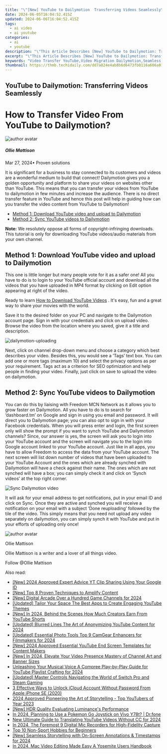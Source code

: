 ```yaml
---
title: "\"[New] YouTube to Dailymotion  Transferring Videos Seamlessly\""
date: 2024-06-05T16:04:52.415Z
updated: 2024-06-06T16:04:52.415Z
tags:
  - ai video
  - ai youtube
categories:
  - ai
  - youtube
description: "\"This Article Describes [New] YouTube to Dailymotion: Transferring Videos Seamlessly\""
excerpt: "\"This Article Describes [New] YouTube to Dailymotion: Transferring Videos Seamlessly\""
keywords: "Video Transfer YouTube,Video Migration Dailymotion,Seamless Video Move,Direct Channel Uploading,Stream Switch Tactics,Transferring Videos Quick,Easy Dailymotion Shift"
thumbnail: https://thmb.techidaily.com/dd7a824e4ab8b6d6473fb0116a606a013dd12f046dfa0556ebd9b84053509fd9.png
---
```


## YouTube to Dailymotion: Transferring Videos Seamlessly

# How to Transfer Video From YouTube to Dailymotion?

![author avatar](https://images.wondershare.com/filmora/article-images/ollie-mattison.jpg)

##### Ollie Mattison

 Mar 27, 2024• Proven solutions

It is significant for a business to stay connected to its customers and videos are a wonderful medium to build that connect! Dailymotion gives you a golden opportunity and platform to share your videos on websites other than YouTube. This means that you can transfer your videos from YouTube to dailymotion in few minutes and increase the audience. There is no direct transfer feature in YouTube and hence this post will help in guiding how can you transfer the video content from YouTube to Dailymotion!

* [Method 1: Download YouTube video and upload to Dailymotion](#part1)
* [Method 2: Sync YouTube videos to Dailymotion](#part2)

**Note:** We resolutely oppose all forms of copyright-infringing downloads. This tutorial is only for downloading YouTube videos/audio materials from your own channel.

## Method 1: Download YouTube video and upload to Dailymotion

This one is little longer but many people vote for it as a safer one! All you have to do is to login to your YouTube official account and download all the videos that you have uploaded in MP4 format by clicking on Edit option appearing at right of the video.

Ready to learn [How to Download YouTube Videos](https://tools.techidaily.com/wondershare/filmora/download/) . It's easy, fun and a great way to share your movies with the world.

Save it to the desired folder on your PC and navigate to the Dailymotion account page. Sign in with your credentials and click on upload video. Browse the video from the location where you saved, give it a title and description.

![dailymotion-uploading](https://images.wondershare.com/filmora/article-images/dailymotion-uploading.jpg)

Next, click on channel drop-down menu and choose a category which best describes your video. Besides this, you would see a ‘Tags’ text box. You can add one or more tags (maximum 10) and select the privacy options as per your requirement. Tags act as a criterion for SEO optimization and help people in finding your video. Finally, just click on save to upload the video on dailymotion.

## Method 2: Sync YouTube videos to Dailymotion

You can do this by liaising with Freedom MCN Network as it allows you to grow faster on Dailymotion. All you have to do is to search for ‘dashboard.tm’ on Google and sign in using you email and password. It will direct you to Dailymotion page; you can also opt to sign in with your Facebook credentials. When you will press enter and login, the first screen only will show the prompt if you want to synch YouTube and Dailymotion channels? Since, our answer is yes, the screen will ask you to login into your YouTube account and the screen will navigate you to the login into Google account linked to your YouTube account. Just like in all apps, you have to allow Freedom to access the data from your YouTube account. The next screen will list down number of videos that have been uploaded to your YouTube Account and the ones which are already synched with Dailymotion will have a check against their name. The ones which are not synched will have a box; you can simply check it and click on ‘Synch videos’ at the top right corner.

![ Sync Dailymotion video](https://images.wondershare.com/filmora/article-images/sync-dailymotion-video.jpg)

It will ask for your email address to get notifications, put in your email ID and click on Sync. Once they are active and synched you will receive a notification on your email with a subject ‘Done reuploading’ followed by the tile of the video. This simply means that you need not upload any video separately on dailymotion, you can simply synch it with YouTube and put in your efforts of uploading only once!

![author avatar](https://images.wondershare.com/filmora/article-images/ollie-mattison.jpg)

Ollie Mattison

Ollie Mattison is a writer and a lover of all things video.

Follow @Ollie Mattison

<span class="atpl-alsoreadstyle">Also read:</span>
<div><ul>
<li><a href="https://facebook-video-share.techidaily.com/new-2024-approved-expert-advice-yt-clip-sharing-using-your-google-id/"><u>[New] 2024 Approved  Expert Advice  YT Clip Sharing Using Your Google ID</u></a></li>
<li><a href="https://facebook-video-share.techidaily.com/new-top-8-proven-techniques-to-amplify-content/"><u>[New] Top 8 Proven Techniques to Amplify Content</u></a></li>
<li><a href="https://facebook-video-share.techidaily.com/new-digital-arcade-over-a-hundred-game-channels-for-2024/"><u>[New] Digital Arcade  Over a Hundred Game Channels for 2024</u></a></li>
<li><a href="https://facebook-video-share.techidaily.com/updated-tailor-your-space-the-best-apps-to-create-engaging-youtube-themes/"><u>[Updated] Tailor Your Space  The Best Apps to Create Engaging YouTube Themes</u></a></li>
<li><a href="https://facebook-video-share.techidaily.com/new-in-2024-behind-the-scenes-how-much-creators-earn-from-youtube-shorts/"><u>[New] In 2024, Behind the Scenes  How Much Creators Earn From YouTube Shorts</u></a></li>
<li><a href="https://facebook-video-share.techidaily.com/updated-blurred-lines-the-art-of-anonymizing-youtube-content-for-2024/"><u>[Updated] Blurred Lines  The Art of Anonymizing YouTube Content for 2024</u></a></li>
<li><a href="https://facebook-video-share.techidaily.com/updated-essential-photo-tools-top-9-camgear-enhancers-for-filmmakers-for-2024/"><u>[Updated] Essential Photo Tools  Top 9 CamGear Enhancers for Filmmakers for 2024</u></a></li>
<li><a href="https://facebook-video-share.techidaily.com/new-2024-approved-essential-youtube-end-screen-templates-for-content-makers/"><u>[New] 2024 Approved  Essential YouTube End Screen Templates for Content Makers</u></a></li>
<li><a href="https://facebook-video-share.techidaily.com/new-in-2024-elevate-your-video-presence-mastery-of-channel-art-and-banner-sizes/"><u>[New] In 2024, Elevate Your Video Presence  Mastery of Channel Art and Banner Sizes</u></a></li>
<li><a href="https://facebook-video-share.techidaily.com/unleashing-your-musical-voice-a-compree-play-by-play-guide-for-youtube-playlist-crafting-for-2024/"><u>Unleashing Your Musical Voice  A Compree Play-by-Play Guide for YouTube Playlist Crafting for 2024</u></a></li>
<li><a href="https://digital-screen-recording.techidaily.com/updated-master-controls-navigating-the-world-of-switch-pro-and-steam-gaming/"><u>[Updated] Master Controls  Navigating the World of Switch Pro and Steam Gaming</u></a></li>
<li><a href="https://activate-lock.techidaily.com/3-effective-ways-to-unlock-icloud-account-without-password-from-apple-iphone-se-2020-by-drfone-ios/"><u>3 Effective Ways to Unlock iCloud Account Without Password From Apple iPhone SE (2020)</u></a></li>
<li><a href="https://extra-support.techidaily.com/2024-approved-pioneering-the-art-of-storytelling-top-youtubers-of-year-2023/"><u>2024 Approved  Pioneering the Art of Storytelling - Top YouTubers of Year 2023</u></a></li>
<li><a href="https://some-knowledge.techidaily.com/new-hdr-quality-evaluating-luminances-performance/"><u>[New] HDR Quality  Evaluating Luminance's Performance</u></a></li>
<li><a href="https://change-location.techidaily.com/in-2024-planning-to-use-a-pokemon-go-joystick-on-vivo-y78t-drfone-by-drfone-virtual-android/"><u>In 2024, Planning to Use a Pokemon Go Joystick on Vivo Y78t? | Dr.fone</u></a></li>
<li><a href="https://ai-video-translation.techidaily.com/new-ultimate-guide-to-translating-youtube-videos-without-cc-for-2024/"><u>New Ultimate Guide to Translating YouTube Videos Without CC for 2024</u></a></li>
<li><a href="https://screen-recording.techidaily.com/in-2024-the-foremost-9-digital-mic-recorders-for-high-fidelity-capture/"><u>In 2024, The Foremost 9 Digital Mic Recorders for High-Fidelity Capture</u></a></li>
<li><a href="https://extra-resources.techidaily.com/top-10-non-sport-hobbies-for-beginners/"><u>Top 10 Non-Sport Hobbies for Beginners</u></a></li>
<li><a href="https://screen-sharing-recording.techidaily.com/new-seamless-storytelling-with-on-screen-annotations-and-timestamps-for-2024/"><u>[New] Seamless Storytelling with On-Screen Annotations & Timestamps for 2024</u></a></li>
<li><a href="https://smart-video-editing.techidaily.com/in-2024-mac-video-editing-made-easy-a-yosemite-users-handbook/"><u>In 2024, Mac Video Editing Made Easy A Yosemite Users Handbook</u></a></li>
</ul></div>

<ins class="adsbygoogle"
      style="display:block"
      data-ad-client="ca-pub-7571918770474297"
      data-ad-slot="8358498916"
      data-ad-format="auto"
      data-full-width-responsive="true"></ins>